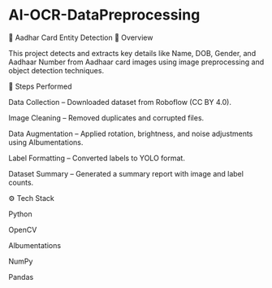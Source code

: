 # AI-OCR-DataPreprocessing
🧠 Aadhar Card Entity Detection
📘 Overview

This project detects and extracts key details like Name, DOB, Gender, and Aadhaar Number from Aadhaar card images using image preprocessing and object detection techniques.

🚀 Steps Performed

Data Collection – Downloaded dataset from Roboflow (CC BY 4.0).

Image Cleaning – Removed duplicates and corrupted files.

Data Augmentation – Applied rotation, brightness, and noise adjustments using Albumentations.

Label Formatting – Converted labels to YOLO format.

Dataset Summary – Generated a summary report with image and label counts.

⚙️ Tech Stack

Python

OpenCV

Albumentations

NumPy

Pandas
